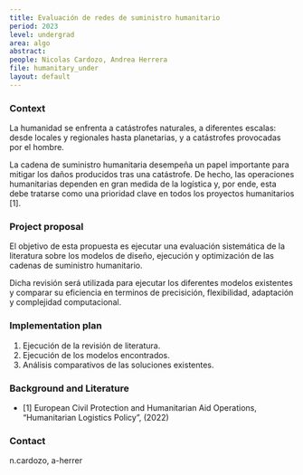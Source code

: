 ```yaml
---
title: Evaluación de redes de suministro humanitario
period: 2023 
level: undergrad
area: algo
abstract: 
people: Nicolas Cardozo, Andrea Herrera
file: humanitary_under
layout: default
---
```


### Context

La humanidad se enfrenta a catástrofes naturales, a diferentes escalas: desde locales y regionales hasta planetarias, y a catástrofes provocadas por el hombre.

La cadena de suministro humanitaria desempeña un papel importante para mitigar los daños producidos tras una catástrofe. De hecho, las operaciones humanitarias dependen en gran medida de la logística y, por ende, esta debe tratarse como una prioridad clave en todos los proyectos humanitarios [1].

### Project proposal

El objetivo de esta propuesta es ejecutar una evaluación sistemática de la literatura sobre los modelos de diseño, ejecución y optimización de las cadenas de suministro humanitario.

Dicha revisión será utilizada para ejecutar los diferentes modelos existentes y comparar su eficiencia en terminos de precisición, flexibilidad, adaptación y complejidad computacional.

### Implementation plan

1. Ejecución de la revisión de literatura.
2. Ejecución de los modelos encontrados.
3. Análisis comparativos de las soluciones existentes.

### Background and Literature

- [1] European Civil Protection and Humanitarian Aid Operations, “Humanitarian Logistics Policy”, (2022)

### Contact

n.cardozo, a-herrer
